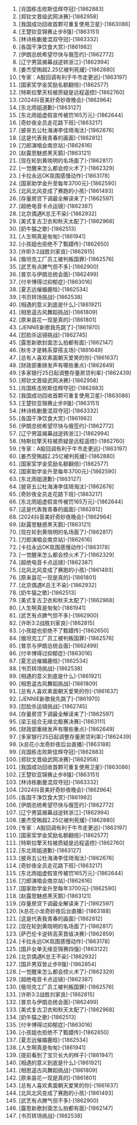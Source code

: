 
1. [肖国栋击败斯佳辉夺冠]-[1862883]
1. [郑钦文晋级武网决赛]-[1862958]
1. [我国成功回收首颗可重复使用卫星]-[1863086]
1. [王楚钦亚锦赛止步8强]-[1863151]
1. [林诗栋蒯曼混双夺冠]-[1863332]
1. [各国干净饮食大赏]-[1861982]
1. [伊朗总统希望尽快与俄签约]-[1862772]
1. [辽宁男篮揭幕战逆转浙江]-[1862994]
1. [姜杰受贿超2.25亿被判死缓]-[1862880]
1. [专家：A股回调有利于牛市走更远]-[1863197]
1. [国家奖学金奖励名额翻倍]-[1862577]
1. [特斯拉擎天柱被质疑是远程遥控]-[1862760]
1. [2024抖音美好奇妙夜晚会]-[1862964]
1. [东北雨姐道歉]-[1863127]
1. [东北雨姐虚假宣传被罚165万元]-[1862644]
1. [奇妙夜全员走花路下班]-[1863217]
1. [披哥五公杜海涛李佳琦淘汰]-[1862676]
1. [这是代表我青春的画面]-[1862812]
1. [刀郎演唱会南京站]-[1862616]
1. [赵露思魅惑黑天鹅]-[1863121]
1. [现在轮到黄晓明的名场面了]-[1862817]
1. [一觉醒来怎么都会控火术了]-[1862329]
1. [卡拉永远OK氛围感慢动作]-[1863178]
1. [国家助学金升至每年3700元]-[1862590]
1. [北风北风变成了赛跑的小孩]-[1861493]
1. [存量房贷下调最全解读来了]-[1862597]
1. [超绝电音卡点运镜]-[1862387]
1. [北京偶遇K总王不染]-[1862932]
1. [美式复古卫衣和秋天太配了]-[1862968]
1. [奶牛猫之歌]-[1862513]
1. [人生啊真是匆匆]-[1861941]
1. [小孩姐也拒绝不了甄嬛传]-[1862650]
1. [许昕3:2战胜刘家良]-[1862815]
1. [俄坦克工厂员工被判叛国罪]-[1862576]
1. [武艺有点脾气但不多]-[1862900]
1. [普京与伊朗总统会面]-[1862499]
1. [付辛博得过抑郁症]-[1863016]
1. [夏志远催婚鹿晗]-[1862534]
1. [书页转场挑战]-[1862538]
1. [相遇的意义到底是什么]-[1861921]
1. [相思遥古风舞蹈挑战]-[1861809]
1. [原来昙花一现是真的]-[1861801]
1. [JENNIE新歌我先跳了]-[1861970]
1. [怼脸杀运镜挑战]-[1862745]
1. [露思新歌封面怎么拍都有面]-[1862147]
1. [秋冬才是韩系穿搭主场]-[1861649]
1. [总有人喜欢素面朝天爱笑的你]-[1861637]
1. [财政部重磅发声有哪些重点]-[1862649]
1. [多家银行25日起调整存量房贷利率]-[1862439]
1. [郑钦文晋级武网决赛]-[1862958]
1. [肖国栋击败斯佳辉夺冠]-[1862883]
1. [我国成功回收首颗可重复使用卫星]-[1863086]
1. [王楚钦亚锦赛止步8强]-[1863151]
1. [林诗栋蒯曼混双夺冠]-[1863332]
1. [各国干净饮食大赏]-[1861982]
1. [伊朗总统希望尽快与俄签约]-[1862772]
1. [辽宁男篮揭幕战逆转浙江]-[1862994]
1. [特斯拉擎天柱被质疑是远程遥控]-[1862760]
1. [专家：A股回调有利于牛市走更远]-[1863197]
1. [姜杰受贿超2.25亿被判死缓]-[1862880]
1. [国家奖学金奖励名额翻倍]-[1862577]
1. [国家助学金升至每年3700元]-[1862590]
1. [东北雨姐道歉]-[1863127]
1. [披哥五公杜海涛李佳琦淘汰]-[1862676]
1. [奇妙夜全员走花路下班]-[1863217]
1. [东北雨姐虚假宣传被罚165万元]-[1862644]
1. [这是代表我青春的画面]-[1862812]
1. [2024抖音美好奇妙夜晚会]-[1862964]
1. [赵露思魅惑黑天鹅]-[1863121]
1. [现在轮到黄晓明的名场面了]-[1862817]
1. [刀郎演唱会南京站]-[1862616]
1. [卡拉永远OK氛围感慢动作]-[1863178]
1. [一觉醒来怎么都会控火术了]-[1862329]
1. [超绝电音卡点运镜]-[1862387]
1. [北风北风变成了赛跑的小孩]-[1861493]
1. [原来昙花一现是真的]-[1861801]
1. [北京偶遇K总王不染]-[1862932]
1. [奶牛猫之歌]-[1862513]
1. [美式复古卫衣和秋天太配了]-[1862968]
1. [人生啊真是匆匆]-[1861941]
1. [武艺有点脾气但不多]-[1862900]
1. [许昕3:2战胜刘家良]-[1862815]
1. [小孩姐也拒绝不了甄嬛传]-[1862650]
1. [俄坦克工厂员工被判叛国罪]-[1862576]
1. [普京与伊朗总统会面]-[1862499]
1. [付辛博得过抑郁症]-[1863016]
1. [夏志远催婚鹿晗]-[1862534]
1. [书页转场挑战]-[1862538]
1. [相遇的意义到底是什么]-[1861921]
1. [相思遥古风舞蹈挑战]-[1861809]
1. [总有人喜欢素面朝天爱笑的你]-[1861637]
1. [JENNIE新歌我先跳了]-[1861970]
1. [怼脸杀运镜挑战]-[1862745]
1. [存量房贷下调最全解读来了]-[1862597]
1. [梁王组合无缘北极赛决赛]-[1863111]
1. [财政部重磅发声有哪些重点]-[1862649]
1. [多家银行25日起调整存量房贷利率]-[1862439]
1. [k总花小龙奇妙夜后台直播]-[1863188]
1. [肖国栋击败斯佳辉夺冠]-[1862883]
1. [郑钦文晋级武网决赛]-[1862958]
1. [我国成功回收首颗可重复使用卫星]-[1863086]
1. [王楚钦亚锦赛止步8强]-[1863151]
1. [林诗栋蒯曼混双夺冠]-[1863332]
1. [2024抖音美好奇妙夜晚会]-[1862964]
1. [各国干净饮食大赏]-[1861982]
1. [伊朗总统希望尽快与俄签约]-[1862772]
1. [辽宁男篮揭幕战逆转浙江]-[1862994]
1. [姜杰受贿超2.25亿被判死缓]-[1862880]
1. [专家：A股回调有利于牛市走更远]-[1863197]
1. [国家奖学金奖励名额翻倍]-[1862577]
1. [特斯拉擎天柱被质疑是远程遥控]-[1862760]
1. [东北雨姐道歉]-[1863127]
1. [披哥五公杜海涛李佳琦淘汰]-[1862676]
1. [奇妙夜全员走花路下班]-[1863217]
1. [东北雨姐虚假宣传被罚165万元]-[1862644]
1. [刀郎演唱会南京站]-[1862616]
1. [国家助学金升至每年3700元]-[1862590]
1. [赵露思魅惑黑天鹅]-[1863121]
1. [存量房贷下调最全解读来了]-[1862597]
1. [k总花小龙奇妙夜后台直播]-[1863188]
1. [这是代表我青春的画面]-[1862812]
1. [现在轮到黄晓明的名场面了]-[1862817]
1. [萨巴伦卡逆转高芙晋级决赛]-[1862859]
1. [卡拉永远OK氛围感慢动作]-[1863178]
1. [国乒女单无缘亚锦赛四强]-[1863122]
1. [北京偶遇K总王不染]-[1862932]
1. [国乒男双皆止步8强]-[1862854]
1. [一觉醒来怎么都会控火术了]-[1862329]
1. [超绝电音卡点运镜]-[1862387]
1. [俄坦克工厂员工被判叛国罪]-[1862576]
1. [许昕3:2战胜刘家良]-[1862815]
1. [普京与伊朗总统会面]-[1862499]
1. [美式复古卫衣和秋天太配了]-[1862968]
1. [奶牛猫之歌]-[1862513]
1. [付辛博得过抑郁症]-[1863016]
1. [小孩姐也拒绝不了甄嬛传]-[1862650]
1. [夏志远催婚鹿晗]-[1862534]
1. [人生啊真是匆匆]-[1861941]
1. [提前看到了宝贝长大的样子]-[1861947]
1. [相遇的意义到底是什么]-[1861921]
1. [相思遥古风舞蹈挑战]-[1861809]
1. [原来昙花一现是真的]-[1861801]
1. [总有人喜欢素面朝天爱笑的你]-[1861637]
1. [北风北风变成了赛跑的小孩]-[1861493]
1. [武艺有点脾气但不多]-[1862900]
1. [露思新歌封面怎么拍都有面]-[1862147]
1. [书页转场挑战]-[1862538]